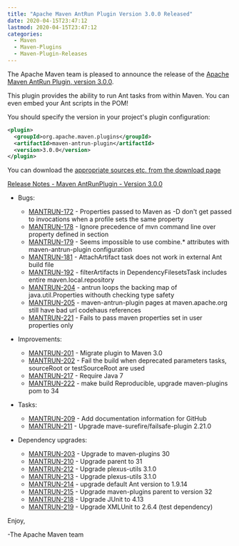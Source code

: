 ```yaml
---
title: "Apache Maven AntRun Plugin Version 3.0.0 Released"
date: 2020-04-15T23:47:12
lastmod: 2020-04-15T23:47:12
categories:
  - Maven
  - Maven-Plugins
  - Maven-Plugin-Releases
---
```

The Apache Maven team is pleased to announce the release of the [Apache
Maven AntRun Plugin, version 3.0.0](https://maven.apache.org/plugins/maven-antrun-plugin/).

This plugin provides the ability to run Ant tasks from within Maven. You can even embed your Ant 
scripts in the POM!

You should specify the version in your project's plugin configuration:

```xml
<plugin>
  <groupId>org.apache.maven.plugins</groupId>
  <artifactId>maven-antrun-plugin</artifactId>
  <version>3.0.0</version>
</plugin>
```

You can download the [appropriate sources etc. from the download page][download-page]

<!-- more -->

 
[Release Notes - Maven AntRunPlugin - Version 3.0.0](https://issues.apache.org/jira/secure/ReleaseNote.jspa?projectId=12317921&version=12346981)


* Bugs:

    * [MANTRUN-172](https://issues.apache.org/jira/browse/MANTRUN-172) - Properties passed to Maven as -D don't get passed to <ant> invocations when a profile sets the same property
    * [MANTRUN-178](https://issues.apache.org/jira/browse/MANTRUN-178) - Ignore precedence of mvn command line over property defined in <properties> section
    * [MANTRUN-179](https://issues.apache.org/jira/browse/MANTRUN-179) - Seems impossible to use combine.* attributes with maven-antrun-plugin configuration
    * [MANTRUN-181](https://issues.apache.org/jira/browse/MANTRUN-181) - AttachArtifact task does not work in external Ant build file
    * [MANTRUN-192](https://issues.apache.org/jira/browse/MANTRUN-192) - filterArtifacts in DependencyFilesetsTask includes entire maven.local.repository
    * [MANTRUN-204](https://issues.apache.org/jira/browse/MANTRUN-204) - antrun loops the backing map of java.util.Properties withouth checking type safety
    * [MANTRUN-205](https://issues.apache.org/jira/browse/MANTRUN-205) - maven-antrun-plugin pages at maven.apache.org still have bad url codehaus references
    * [MANTRUN-221](https://issues.apache.org/jira/browse/MANTRUN-221) - Fails to pass maven properties set in user properties only

* Improvements:

    * [MANTRUN-201](https://issues.apache.org/jira/browse/MANTRUN-201) - Migrate plugin to Maven 3.0
    * [MANTRUN-202](https://issues.apache.org/jira/browse/MANTRUN-202) - Fail the build when deprecated parameters tasks, sourceRoot or testSourceRoot are used
    * [MANTRUN-217](https://issues.apache.org/jira/browse/MANTRUN-217) - Require Java 7
    * [MANTRUN-222](https://issues.apache.org/jira/browse/MANTRUN-222) - make build Reproducible, upgrade maven-plugins pom to 34

* Tasks:

    * [MANTRUN-209](https://issues.apache.org/jira/browse/MANTRUN-209) - Add documentation information for GitHub
    * [MANTRUN-211](https://issues.apache.org/jira/browse/MANTRUN-211) - Upgrade mave-surefire/failsafe-plugin 2.21.0

* Dependency upgrades:

    * [MANTRUN-203](https://issues.apache.org/jira/browse/MANTRUN-203) - Upgrade to maven-plugins 30
    * [MANTRUN-210](https://issues.apache.org/jira/browse/MANTRUN-210) - Upgrade parent to 31
    * [MANTRUN-212](https://issues.apache.org/jira/browse/MANTRUN-212) - Upgrade plexus-utils 3.1.0
    * [MANTRUN-213](https://issues.apache.org/jira/browse/MANTRUN-213) - Upgrade plexus-utils 3.1.0
    * [MANTRUN-214](https://issues.apache.org/jira/browse/MANTRUN-214) - upgrade default Ant version to 1.9.14
    * [MANTRUN-215](https://issues.apache.org/jira/browse/MANTRUN-215) - Upgrade maven-plugins parent to version 32
    * [MANTRUN-218](https://issues.apache.org/jira/browse/MANTRUN-218) - Upgrade JUnit to 4.13
    * [MANTRUN-219](https://issues.apache.org/jira/browse/MANTRUN-219) - Upgrade XMLUnit to 2.6.4 (test dependency)
    
Enjoy,

-The Apache Maven team

[download-page]: https://maven.apache.org/shared/maven-archiver/download.cgi
